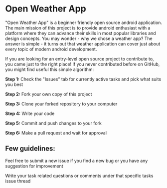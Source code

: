 # Open Weather App

"Open Weather App" is a beginner friendly open source android application. The main mission of this project is to provide android enthusiast with a platform where they can advance their skills in most popular libraries and design concepts. You may wonder - why we chose a weather app? The answer is simple - it turns out that weather application can cover just about every topic of modern android development.

If you are looking for an entry-level open source project to contribute to, you came just to the right place! If you never contributed before on GitHub, you might find useful this simple algorithm:

<b>Step 1:</b> Check the "Issues" tab for currently active tasks and pick what suits you best

<b>Step 2:</b> Fork your own copy of this project

<b>Step 3:</b> Clone your forked repository to your computer

<b>Step 4:</b> Write your code

<b>Step 5:</b> Commit and push changes to your fork

<b>Step 6:</b> Make a pull request and wait for approval

## Few guidelines:

Feel free to submit a new issue if you find a new bug or you have any suggestion for improvement

Write your task related questions or comments under that specific tasks issue thread







